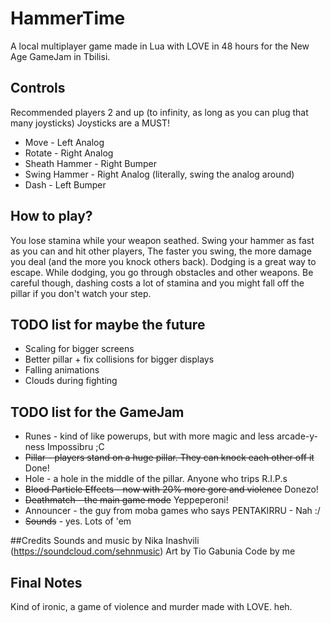 ﻿# HammerTime
A local multiplayer game made in Lua with LOVE in 48 hours for the New Age GameJam in Tbilisi.

## Controls
Recommended players 2 and up (to infinity, as long as you can plug that many joysticks)
Joysticks are a MUST!

* Move - Left Analog
* Rotate - Right Analog
* Sheath Hammer - Right Bumper
* Swing Hammer - Right Analog (literally, swing the analog around)
* Dash - Left Bumper

## How to play?
You lose stamina while your weapon seathed. Swing your hammer as fast as you can and hit other players,
The faster you swing, the more damage you deal (and the more you knock others back). Dodging is a
great way to escape. While dodging, you go through obstacles and other weapons. Be careful though, dashing
costs a lot of stamina and you might fall off the pillar if you don't watch your step.

## TODO list for maybe the future
* Scaling for bigger screens
* Better pillar + fix collisions for bigger displays
* Falling animations
* Clouds during fighting

## TODO list for the GameJam
* Runes - kind of like powerups, but with more magic and less arcade-y-ness Impossibru ;C
* ~~Pillar - players stand on a huge pillar. They can knock each other off it~~ Done!
* Hole - a hole in the middle of the pillar. Anyone who trips R.I.P.s
* ~~Blood Particle Effects - now with 20% more gore and violence~~ Donezo!
* ~~Deathmatch - the main game mode~~ Yeppeperoni!
* Announcer - the guy from moba games who says PENTAKIRRU - Nah :/
* ~~Sounds~~ - yes. Lots of 'em

##Credits
Sounds and music by Nika Inashvili (https://soundcloud.com/sehnmusic)
Art by Tio Gabunia
Code by me

## Final Notes
Kind of ironic, a game of violence and murder made with LOVE. heh.
